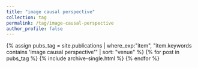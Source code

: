 ```yaml
---
title: "image causal perspective"
collection: tag
permalink: /tag/image-causal-perspective
author_profile: false
---
```

{% assign pubs_tag = site.publications | where_exp:"item", "item.keywords contains 'image causal perspective'" | sort: "venue" %}
{% for post in pubs_tag %}
  {% include archive-single.html %}
{% endfor %}